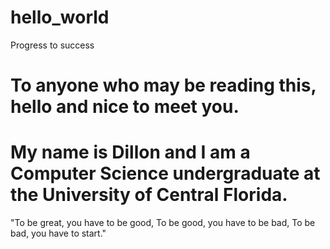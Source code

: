 # hello_world
Progress to success

# To anyone who may be reading this, hello and nice to meet you.
# My name is Dillon and I am a Computer Science undergraduate at the University of Central Florida.

"To be great, you have to be good,
 To be good, you have to be bad,
 To be bad, you have to start."
